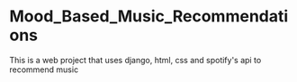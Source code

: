 # Mood_Based_Music_Recommendations
This is a web project that uses django, html, css and spotify's api to recommend music
